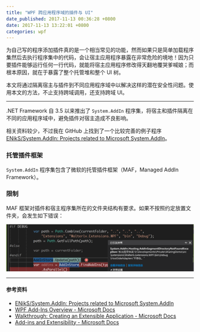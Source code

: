```yaml
---
title: "WPF 跨应用程序域的插件与 UI"
date_published: 2017-11-13 00:36:28 +0800
date: 2017-11-13 13:22:01 +0800
categories: wpf
---
```


为自己写的程序添加插件真的是一个相当常见的功能，然而如果只是简单加载程序集然后去执行程序集中的代码，会让宿主应用程序暴露在非常危险的境地！因为只要插件能够运行任何一行代码，就能将宿主应用程序修改得天翻地覆哭爹喊娘；而根本原因，就在于暴露了整个托管堆和整个 UI 树。

本文将通过隔离宿主与插件到不同应用程序域中以解决这样的潜在安全性问题。使用本文的方法，不止支持跨域调用，还支持跨域 UI。

---

.NET Framework 自 3.5 以来推出了 `System.AddIn` 程序集，将宿主和插件隔离在不同的应用程序域中，避免插件对宿主造成不良影响。

相关资料较少，不过我在 GitHub 上找到了一个比较完善的例子程序 [ENikS/System.AddIn: Projects related to Microsoft System.AddIn](https://github.com/ENikS/System.AddIn)。

<div id="toc"></div>

### 托管插件框架

`System.AddIn` 程序集包含了微软的托管插件框架（MAF，Managed AddIn Framework）。

### 限制

MAF 框架对插件和宿主程序集所在的文件夹结构有要求。如果不按照约定放置文件夹，会发生如下错误：

![](/static/posts/2017-11-13-13-23-53.png)

---

#### 参考资料

- [ENikS/System.AddIn: Projects related to Microsoft System.AddIn](https://github.com/ENikS/System.AddIn)
- [WPF Add-Ins Overview - Microsoft Docs](https://docs.microsoft.com/en-us/dotnet/framework/wpf/app-development/wpf-add-ins-overview)
- [Walkthrough: Creating an Extensible Application - Microsoft Docs](https://docs.microsoft.com/en-us/dotnet/framework/add-ins/walkthrough-create-extensible-app)
- [Add-ins and Extensibility - Microsoft Docs](https://docs.microsoft.com/en-us/dotnet/framework/add-ins/)

